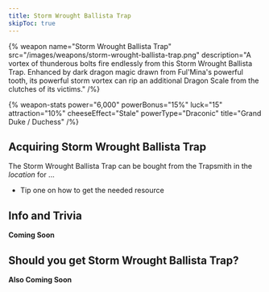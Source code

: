 ```yaml
---
title: Storm Wrought Ballista Trap
skipToc: true
---
```


{% weapon
 name="Storm Wrought Ballista Trap"
 src="/images/weapons/storm-wrought-ballista-trap.png"
 description="A vortex of thunderous bolts fire endlessly from this Storm Wrought Ballista Trap. Enhanced by dark dragon magic drawn from Ful'Mina's powerful tooth, its powerful storm vortex can rip an additional Dragon Scale from the clutches of its victims."
/%}

{% weapon-stats
 power="6,000"
 powerBonus="15%"
 luck="15"
 attraction="10%"
 cheeseEffect="Stale"
 powerType="Draconic"
 title="Grand Duke / Duchess"
/%}

## Acquiring Storm Wrought Ballista Trap

The Storm Wrought Ballista Trap can be bought from the Trapsmith in the *location* for ...

- Tip one on how to get the needed resource

## Info and Trivia

**Coming Soon**

## Should you get Storm Wrought Ballista Trap?

**Also Coming Soon**
